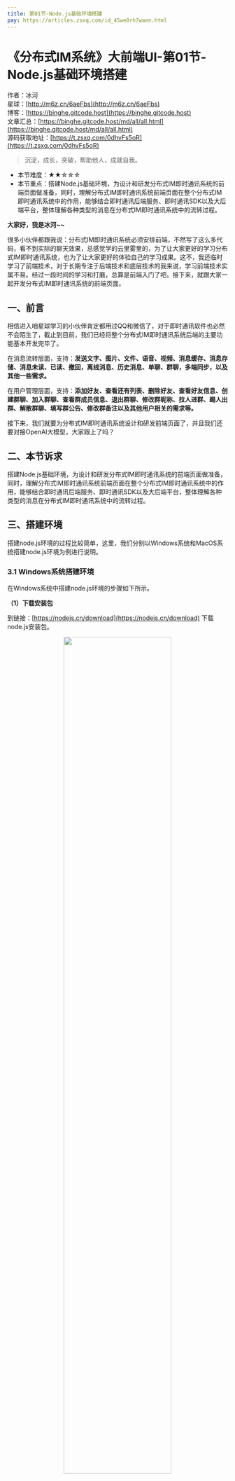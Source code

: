 ```yaml
---
title: 第01节-Node.js基础环境搭建
pay: https://articles.zsxq.com/id_45we0rh7waen.html
---
```


# 《分布式IM系统》大前端UI-第01节-Node.js基础环境搭建

作者：冰河
<br/>星球：[http://m6z.cn/6aeFbs](http://m6z.cn/6aeFbs)
<br/>博客：[https://binghe.gitcode.host](https://binghe.gitcode.host)
<br/>文章汇总：[https://binghe.gitcode.host/md/all/all.html](https://binghe.gitcode.host/md/all/all.html)
<br/>源码获取地址：[https://t.zsxq.com/0dhvFs5oR](https://t.zsxq.com/0dhvFs5oR)

> 沉淀，成长，突破，帮助他人，成就自我。

* 本节难度：★★☆☆☆
* 本节重点：搭建Node.js基础环境，为设计和研发分布式IM即时通讯系统的前端页面做准备，同时，理解分布式IM即时通讯系统前端页面在整个分布式IM即时通讯系统中的作用，能够结合即时通讯后端服务、即时通讯SDK以及大后端平台，整体理解各种类型的消息在分布式IM即时通讯系统中的流转过程。

**大家好，我是冰河~~**

很多小伙伴都跟我说：分布式IM即时通讯系统必须安排前端，不然写了这么多代码，看不到实际的聊天效果，总感觉学的云里雾里的，为了让大家更好的学习分布式IM即时通讯系统，也为了让大家更好的体验自己的学习成果。这不，我还临时学习了前端技术，对于长期专注于后端技术和底层技术的我来说，学习前端技术实属不易。经过一段时间的学习和打磨，总算是前端入门了吧。接下来，就跟大家一起开发分布式IM即时通讯系统的前端页面。

## 一、前言

相信进入咱星球学习的小伙伴肯定都用过QQ和微信了，对于即时通讯软件也必然不会陌生了，截止到目前，我们已经将整个分布式IM即时通讯系统后端的主要功能基本开发完毕了。

在消息流转层面，支持：**发送文字、图片、文件、语音、视频、消息缓存、消息存储、消息未读、已读、撤回，离线消息、历史消息、单聊、群聊，多端同步，以及其他一些需求。**

在用户管理层面，支持：**添加好友、查看还有列表、删除好友、查看好友信息、创建群聊、加入群聊、查看群成员信息、退出群聊、修改群昵称、拉人进群、踢人出群、解散群聊、填写群公告、修改群备注以及其他用户相关的需求等。**

接下来，我们就要为分布式IM即时通讯系统设计和研发前端页面了，并且我们还要对接OpenAI大模型，大家跟上了吗？

## 二、本节诉求

搭建Node.js基础环境，为设计和研发分布式IM即时通讯系统的前端页面做准备，同时，理解分布式IM即时通讯系统前端页面在整个分布式IM即时通讯系统中的作用，能够结合即时通讯后端服务、即时通讯SDK以及大后端平台，整体理解各种类型的消息在分布式IM即时通讯系统中的流转过程。

## 三、搭建环境

搭建node.js环境的过程比较简单，这里，我们分别以Windows系统和MacOS系统搭建node.js环境为例进行说明。

### 3.1 Windows系统搭建环境

在Windows系统中搭建node.js环境的步骤如下所示。

**（1）下载安装包**

到链接：[https://nodejs.cn/download](https://nodejs.cn/download) 下载node.js安装包。

<div align="center">
    <img src="https://binghe.gitcode.host/images/project/im/2024-02-07-001.png?raw=true" width="70%">
    <br/>
</div>

**（2）安装nodejs**

按照如下图示步骤安装node.js。

<div align="center">
    <img src="https://binghe.gitcode.host/images/project/im/2024-02-07-002.png?raw=true" width="70%">
    <br/>
</div>

## 查看完整文章

加入[冰河技术](https://public.zsxq.com/groups/48848484411888.html)知识星球，解锁完整技术文章与完整代码